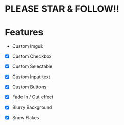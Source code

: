 # PLEASE STAR & FOLLOW!! 

# Features

- Custom Imgui:
- [x] Custom Checkbox
- [x] Custom Selectable
- [x] Custom Input text
- [x] Custom Buttons
- [x] Fade In / Out effect
- [x] Blurry Background
- [x] Snow Flakes

